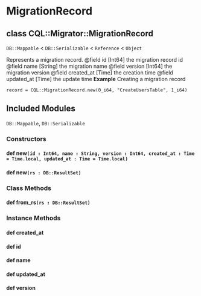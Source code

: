 # MigrationRecord

## class CQL::Migrator::MigrationRecord

`DB::Mappable` < `DB::Serializable` < `Reference` < `Object`

Represents a migration record. @field id \[Int64] the migration record id @field name \[String] the migration name @field version \[Int64] the migration version @field created\_at \[Time] the creation time @field updated\_at \[Time] the update time **Example** Creating a migration record

```crystal
record = CQL::MigrationRecord.new(0_i64, "CreateUsersTable", 1_i64)
```

## Included Modules

`DB::Mappable`, `DB::Serializable`

### Constructors

#### def new`(id : Int64, name : String, version : Int64, created_at : Time = Time.local, updated_at : Time = Time.local)`

#### def new`(rs : DB::ResultSet)`

### Class Methods

#### def from\_rs`(rs : DB::ResultSet)`

### Instance Methods

#### def created\_at

#### def id

#### def name

#### def updated\_at

#### def version
